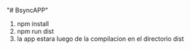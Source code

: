 "# BsyncAPP" 


1. npm install
2. npm run dist
3. la app estara luego de la compilacion en el directorio dist